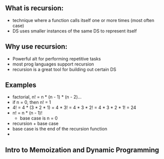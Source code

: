 What is recursion:
---
- technique where a function calls itself one or more times (most often case)
- DS uses smaller instances of the same DS to represent itself

Why use recursion:
---
- Powerful alt for performing repetitive tasks
- most prog languages support recursion
- recursion is a great tool for building out certain DS

Examples
---
- factorial, n! = n * (n - 1) * (n - 2)...
- if n = 0, then n! = 1
- 4! = 4 * (3 * 2 * 1) = 4 * 3! = 4 * 3 * 2! = 4 * 3 * 2 * 1! = 24
- n! = n * (n - 1)!
  - base case is n = 0 
- recursion + base case
- base case is the end of the recursion function
- 
Intro to Memoization and Dynamic Programming
---

